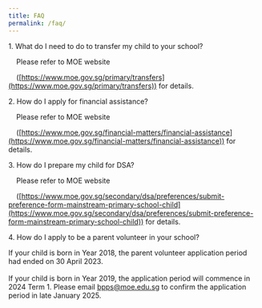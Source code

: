 ```yaml
---
title: FAQ
permalink: /faq/
---
```

1\. What do I need to do to transfer my child to your school?

&nbsp;&nbsp; &nbsp;Please refer to MOE website&nbsp;&nbsp;

&nbsp; &nbsp; ([https://www.moe.gov.sg/primary/transfers](https://www.moe.gov.sg/primary/transfers)) for details.&nbsp;&nbsp; &nbsp;

  

2\. How do I apply for financial assistance?

&nbsp;&nbsp; &nbsp;Please refer to MOE website&nbsp;

&nbsp; &nbsp; ([https://www.moe.gov.sg/financial-matters/financial-assistance](https://www.moe.gov.sg/financial-matters/financial-assistance)) for details.

  

3\. How do I prepare my child for DSA?

&nbsp;&nbsp; &nbsp;Please refer to MOE website&nbsp;

&nbsp; &nbsp; ([https://www.moe.gov.sg/secondary/dsa/preferences/submit-preference-form-mainstream-primary-school-child](https://www.moe.gov.sg/secondary/dsa/preferences/submit-preference-form-mainstream-primary-school-child)) for&nbsp;details.

  

4\. How do I apply to be a parent volunteer in your school?

If your child is born in Year 2018, the parent volunteer application period had ended on 30 April 2023. <br><br>
If your child is born in Year 2019, the application period will commence in 2024 Term 1. Please email bpps@moe.edu.sg to confirm the application period in late January 2025.